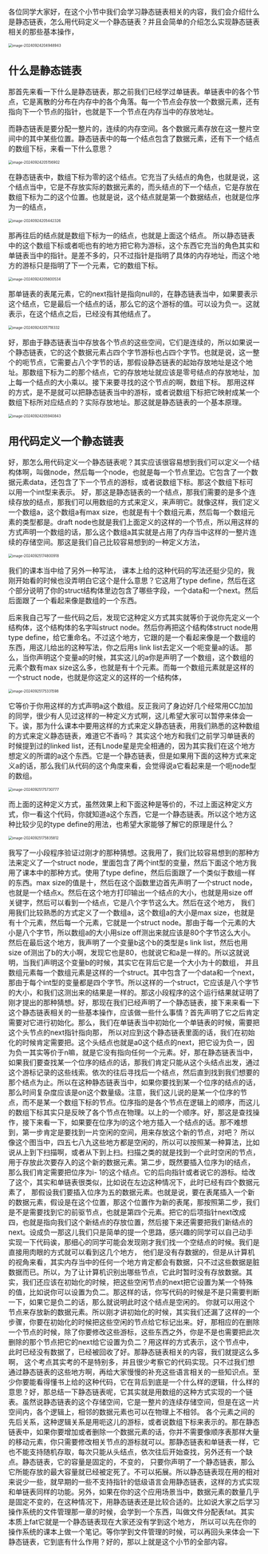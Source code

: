 各位同学大家好，在这个小节中我们会学习静态链表相关的内容，我们会介绍什么是静态链表，怎么用代码定义一个静态链表？并且会简单的介绍怎么实现静态链表相关的那些基本操作，

<img src="/Users/yuebinghui/Documents/program/github/note/images/image-20240924204948943.png" alt="image-20240924204948943" style="zoom:50%;" />

## 什么是静态链表

那首先来看一下什么是静态链表，那之前我们已经学过单链表。单链表中的各个节点，它是离散的分布在内存中的各个角落。每一个节点会存放一个数据元素，还有指向下一个节点的指针，也就是下一个节点在内存当中的存放地址。

而静态链表是要分配一整片的，连续的内存空间。各个数据元素存放在这一整片空间中的其中某些位置。静态链表中的每一个结点包含了数据元素，还有下一个结点的数组下标，来看一下什么意思？

<img src="/Users/yuebinghui/Documents/program/github/note/images/image-20240924205156902.png" alt="image-20240924205156902" style="zoom:50%;" />

在静态链表中，数组下标为零的这个结点。它充当了头结点的角色，也就是说，这个结点当中，它是不存放实际的数据元素的，而头结点的下一个结点，它是存放在数组下标为二的这个位置。也就是说，这个结点就是第一个数据结点，也就是位序为一的结点，

<img src="/Users/yuebinghui/Documents/program/github/note/images/image-20240924205442326.png" alt="image-20240924205442326" style="zoom:50%;" />

那再往后的结点就是数组下标为一的结点，也就是上面这个结点。
所以静态链表中的这个数组下标或者呃也有的地方把它称为游标，这个东西它充当的角色其实和单链表当中的指针。是差不多的，只不过指针是指明了具体的内存地址，而这个地方的游标只是指明了下一个元素，它的数组下标。

<img src="/Users/yuebinghui/Documents/program/github/note/images/image-20240924205600534.png" alt="image-20240924205600534" style="zoom:50%;" />

那单链表的表尾元素，它的next指针是指向null的，在静态链表当中，如果要表示这个结点，它是最后一个结点的话，那么它的这个游标的值。可以设为负一。这就表示，在这个结点之后，已经没有其他结点了。

<img src="/Users/yuebinghui/Documents/program/github/note/images/image-20240924205718332.png" alt="image-20240924205718332" style="zoom:50%;" />

好，那由于静态链表当中存放各个节点的这些空间，它们是连续的，所以如果说一个静态链表，它的这个数据元素占四个字节游标也占四个字节。也就是说，这一整个的呃节点，它需要占八个字节的话，那假设静态链表的起始存放地址是这个地址。那数组下标为二的那个结点，它的存放地址就应该是零号结点的存放地址，加上每一个结点的大小乘以。接下来要寻找的这个节点的啊，数组下标。
那用这样的方式，是不是就可以把静态链表当中的游标，或者说数组下标把它映射成某一个数组下标所对应结点的？实际存放地址。那这就是静态链表的一个基本原理。

<img src="/Users/yuebinghui/Documents/program/github/note/images/image-20240924205940843.png" alt="image-20240924205940843" style="zoom:50%;" />

## 用代码定义一个静态链表

好，那怎么用代码定义一个静态链表呢？其实应该很容易想到我们可以定义一个结构体啊，叫做node，然后每一个node，也就是每一个节点里边。它包含了一个数据元素data，还包含了下一个节点的游标，或者说数组下标。那这个数组下标可以用一个int型来表示。
好，那这是静态链表的一个结点，那我们需要的是多个连续存放的结点，那我们可以用数组的方式来定义，来声明它。就像这样，我们定义一个数组a，这个数组a有max size，也就是有十个数组元素，然后每一个数组元素的类型都是。draft node也就是我们上面定义的这样的一个节点，所以用这样的方式声明一个数组的话，那么这个数组a其实就是占用了内存当中这样的一整片连续的存储空间。那这是我们自己比较容易想到的一种定义方法，

<img src="/Users/yuebinghui/Documents/program/github/note/images/image-20240925174800918.png" alt="image-20240925174800918" style="zoom:50%;" />

我们的课本当中给了另外一种写法，
课本上给的这种代码的写法还挺少见的，我刚开始看的时候也没弄明白它这个是什么意思？它这用了type define，然后在这个部分说明了你的struct结构体里边包含了哪些字段，一个data和一个next。然后后面跟了一个看起来像是数组的一个东西。

后来我自己写了一些代码之后，发现它这种定义方式其实就等价于说你先定义一个结构体，这个结构体的名字叫struct node。然后你再把这个结构体struct node用type define，给它重命名。不过这个地方，它跟的是一个看起来像是一个数组的东西，用这儿给出的这种写法，你之后用s link list去定义一个呃变量a的话。
那么，当你声明这个变量a的时候，其实这儿的a你是声明了一个数组，这个数组的元素个数有max size这么多，也就是有十个元素。而每一个数组元素就是这样的一个struct node，也就是你这定义的这样的一个结构体，

<img src="/Users/yuebinghui/Documents/program/github/note/images/image-20240925175331598.png" alt="image-20240925175331598" style="zoom:50%;" />

它等价于你用这样的方式声明a这个数组。反正我问了身边好几个经常用CC加加的同学，很少有人见过这样的一种定义方式啊，这儿希望大家可以暂停来体会一下。诶，那为什么课本中要用这样的方式来定义静态链表，用我们熟悉的这种数组的方式来定义静态链表，难道它不香吗？
其实这个地方和我们之前学习单链表的时候提到过的linked list，还有Lnode星是完全相通的，因为其实我们在这个地方想定义的所谓的a这个东西。它是一个静态链表，但是如果用下面的这种方式来定义a的话，那么我们从代码的这个角度来看，会觉得说a它看起来是一个呃node型的数组。

<img src="/Users/yuebinghui/Documents/program/github/note/images/image-20240925175730777.png" alt="image-20240925175730777" style="zoom:50%;" />

而上面的这种定义方式，虽然效果上和下面这种是等价的，不过上面这种定义方式，你一看这个代码，你就知道a这个东西，它是一个静态链表。所以这个地方这种比较少见的type define的用法，也希望大家能够了解它的原理是什么？

<img src="/Users/yuebinghui/Documents/program/github/note/images/image-20240925175835812.png" alt="image-20240925175835812" style="zoom:50%;" />

我写了一小段程序验证过刚才的那种猜想。这我用了，我们比较容易想到的那种方法来定义了一个struct node，里面包含了两个int型的变量，然后下面这个地方我用了课本中的那种方式。使用了type define，然后后面跟了一个类似于数组一样的东西。max size的值是十，然后在这个函数里边首先声明了一个struct node，也就是一个结点x。然后在这个地方打印输出一个结点的大小，也就是用size off关键字，然后可以看到一个结点，它是八个字节这么大。然后在这个地方，
我们用我们比较熟悉的方式定义了一个数组a，这个数组a的大小是max size，也就是有十个元素，然后每一个元素，它就是一个struct node。那由于每一个元素的大小是八个字节，所以数组a的大小用size off测出来就应该是80个字节这么大小。然后在最后这个地方，我声明了一个变量b这个b的类型是s link list，然后也用size of测出了b的大小啊，发现它也是80，也就说它和a是一样的。所以这就说明，当我们声明这个变量b的时候，其实它在背后它是一个大小为十的数组，
并且数组元素每一个数组元素是这样的一个struct。其中包含了一个data和一个next，那由于每个int型的变量都是四个字节。所以这样的一个struct，它应该是八个字节的大小，和我们这测出来的结果是一样的。那这小段程序的这个运行结果就证明了刚才提出的那种猜想。好，那现在我们已经声明了一个静态链表，接下来来看一下这个静态链表相关的一些基本操作，应该做一些什么事情？首先声明了它之后肯定需要对它进行初始化。那么，我们在单链表当中初始化一个单链表的时候，需要把这个头节点的next指针指向那，
所以对应到这个静态链表里面的话，我们在初始化的时候肯定需要把。这个头结点也就是a0这个结点的next，把它设为负一，因为负一其实等价于n嘛，就是它没有指向任何一个元素。好，那在静态链表当中，如果我们要查找某一个位序的结点的话，那我们肯定只能从这个头结点出发，通过这个游标记录的这些线索。依次的往后寻找后一个结点，然后直到找到我们想要的那个结点为止。所以在这种静态链表当中，如果你要找到某一个位序的结点的话，
那么时间复杂度应该是on这个数量级。注意，我们这儿说的是某一个位序的节点，而不是某一个数组下标的节点。位序指的是各个节点在逻辑上的顺序，而这儿的数组下标其实只是反映了各个节点在物理。以上的一个顺序。好，那这是查找操作，接下来看一下，如果要在位序为I的这个地方插入一个结点的话。那不难想到，第一步肯定是要找到一片空闲的空间，用来存放这个新的节点，对吧？
所以像这个图当中，四五七八九这些地方都是空闲的，所以可以按照某一种算法，比如说从上到下扫描啊，或者从下到上扫。扫描之类的就是找到一个此时空闲的节点，用于存放此次要存入的这个新的数据元素。第二步，既然要插入位序为I的结点，那么我们肯定需要把位序为i- 1的这个结点。它的后向指针或者说它的游标。给改了这个，其实和单链表很类似，比如说在左边这种情况下，此时已经有四个数据元素了，
那假设我们要插入位序为五的数据元素。也就是说，要在表尾插入一个新的数据元素，假设是在这个位置，那这个位置作为新的表尾，那按照第二步，我们是不是需要找到它的前驱节点，也就是第四个元素。把它的后项指针next改成四，也就是指向我们这个新结点的存放位置，然后接下来还需要把我们新结点的next。设成负一那这儿我们只是简单的提一个思路，感兴趣的同学可以自己动手实现一下代码诶，那细心的同学可能会发现刚才我们找一个空结点的时候。我们是直接用肉眼的方式就可以看到这几个地方，
他们是没有存数据的，但是从计算机的视角来看，其实内存当中的任何一个地方肯定都会有数据，只不过这些数据是脏数据而已。所以，为了让计算机识别出哪些节点，它此时暂时没有存放数据。其实，我们还应该在初始化的时候，把这些空闲节点的next把它设置为某一个特殊的值，比如说你可以设置为负二。那这样的话，你写代码的时候是不是只需要判断一下，如果它是负二的话，那么就说明此时这个结点是空闲的。
你就可以用这个节点来存放新的数据元素。所以刚才讲初始化的时候，其实我们还漏了这样的一个步骤，你要在初始化的时候把这些空闲的节点给它标记出来。好，那相应的在删除一个节点的时候，除了你要修改这些游标，这些东西之外，你是不是也需要把此次删除的那个节点把它的next给它设置为负二？用这样的方式表示，这个节点中，此时已经没有数据了，已经被回收了好。那静态链表相关的内容，我们就提这么多啊，
这个考点其实考的不是特别多，并且很少考察它的代码实现。只不过我们想通过静态链表的这些地方啊，再给大家慢慢的补充这些语言相关的一些知识点。至少你要能看得懂书上给的这种代码，它在背后到底是一个什么样的逻辑，什么样的意思？好，那总结一下静态链表呢，它其实就是用数组的这种方式实现的一个链表。虽然说静态链表的这个存储空间，它是一整片的连续存储空间，但是在这一片空间内，各个逻辑上，相邻的数据元素也可以在物理上不相邻。
各个元素之间的先后关系，这种逻辑关系是用呃这儿的游标，或者说数组下标来表示的。那在静态链表中，如果你要增加或者删除一个数据元素的话，你并不需要像顺序表那样大量的移动元素，你只需要修改相关节点的游标就可以。那静态链表和单链表一样，它也不能支持随机存取，每次只能从头结点，依次往后开始查找，另外还有一个缺点。静态链表，它的容量是固定的，不变的，
只要你声明了一个静态链表，那么它所能存放的最大容量就已经被定死了。不可以拓展。所以静态链表现在用的相对来说少一些，就早期的一些不支持指针的低级语言会用静态链表，这样的方式实现和单链表同样的功能。另外，如果在你的这个应用场景当中，数据元素的数量几乎是固定不变的，在这种情况下，用静态链表还是比较合适的。比如说大家之后学习操作系统的文件管理那一章的时候，会学到一个东西，叫做文件分配表fat。其实本质上fat它就是一个静态链表现在大家还没有学到这个地方，
所以可以先在你的操作系统的课本上做一个笔记。等你学到文件管理的时候，可以再回头来体会一下静态链表，它到底有什么作用？好的，那以上就是这个小节的全部内容。